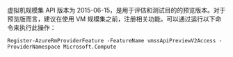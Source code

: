 <!-- not suitable for Mooncake -->

虚拟机规模集 API 版本为 2015-06-15，是用于评估和测试目的的预览版本。对于预览版而言，建议在使用 VM 规模集之前，注册相关功能。可以通过运行以下命令来执行此操作：

    Register-AzureRmProviderFeature -FeatureName vmssApiPreviewV2Access -ProviderNamespace Microsoft.Compute

<!---HONumber=Mooncake_0411_2016-->